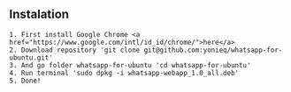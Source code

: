 ## Instalation
    1. First install Google Chrome <a href="https://www.google.com/intl/id_id/chrome/">here</a>
    2. Download repository 'git clone git@github.com:yonieq/whatsapp-for-ubuntu.git'
    3. And go folder whatsapp-for-ubuntu 'cd whatsapp-for-ubuntu'
    4. Run terminal 'sudo dpkg -i whatsapp-webapp_1.0_all.deb'
    5. Done!
